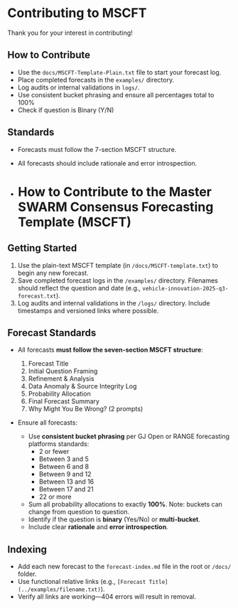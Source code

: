 # Contributing to MSCFT

Thank you for your interest in contributing!

## How to Contribute

- Use the `docs/MSCFT-Template-Plain.txt` file to start your forecast log.
- Place completed forecasts in the `examples/` directory.
- Log audits or internal validations in `logs/`.
- Use consistent bucket phrasing and ensure all percentages total to 100%
- Check if question is Binary (Y/N)

## Standards

- Forecasts must follow the 7-section MSCFT structure.
- All forecasts should include rationale and error introspection.

- # How to Contribute to the Master SWARM Consensus Forecasting Template (MSCFT)

## Getting Started

1. Use the plain-text MSCFT template (in `/docs/MSCFT-template.txt`) to begin any new forecast.
2. Save completed forecast logs in the `/examples/` directory. Filenames should reflect the question and date (e.g., `vehicle-innovation-2025-q3-forecast.txt`).
3. Log audits and internal validations in the `/logs/` directory. Include timestamps and versioned links where possible.

## Forecast Standards

- All forecasts **must follow the seven-section MSCFT structure**:
  1. Forecast Title  
  2. Initial Question Framing  
  3. Refinement & Analysis  
  4. Data Anomaly & Source Integrity Log  
  5. Probability Allocation  
  6. Final Forecast Summary  
  7. Why Might You Be Wrong? (2 prompts)

- Ensure all forecasts:
  - Use **consistent bucket phrasing** per GJ Open or RANGE forecasting platforms standards:
    - 2 or fewer  
    - Between 3 and 5  
    - Between 6 and 8  
    - Between 9 and 12  
    - Between 13 and 16  
    - Between 17 and 21  
    - 22 or more  
  - Sum all probability allocations to exactly **100%**. Note: buckets can change from question to question.
  - Identify if the question is **binary** (Yes/No) or **multi-bucket**.
  - Include clear **rationale** and **error introspection**.

## Indexing

- Add each new forecast to the `forecast-index.md` file in the root or `/docs/` folder.
- Use functional relative links (e.g., `[Forecast Title](../examples/filename.txt)`).
- Verify all links are working—404 errors will result in removal.


